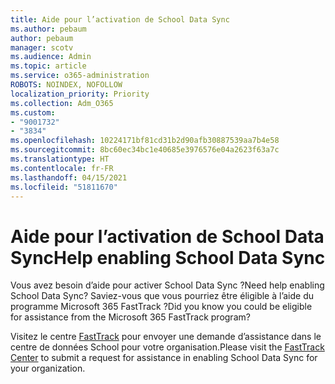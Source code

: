 ```yaml
---
title: Aide pour l’activation de School Data Sync
ms.author: pebaum
author: pebaum
manager: scotv
ms.audience: Admin
ms.topic: article
ms.service: o365-administration
ROBOTS: NOINDEX, NOFOLLOW
localization_priority: Priority
ms.collection: Adm_O365
ms.custom:
- "9001732"
- "3834"
ms.openlocfilehash: 10224171bf81cd31b2d90afb30887539aa7b4e58
ms.sourcegitcommit: 8bc60ec34bc1e40685e3976576e04a2623f63a7c
ms.translationtype: HT
ms.contentlocale: fr-FR
ms.lasthandoff: 04/15/2021
ms.locfileid: "51811670"
---
```

# <a name="help-enabling-school-data-sync"></a><span data-ttu-id="00bcf-102">Aide pour l’activation de School Data Sync</span><span class="sxs-lookup"><span data-stu-id="00bcf-102">Help enabling School Data Sync</span></span>

<span data-ttu-id="00bcf-103">Vous avez besoin d’aide pour activer School Data Sync ?</span><span class="sxs-lookup"><span data-stu-id="00bcf-103">Need help enabling School Data Sync?</span></span> <span data-ttu-id="00bcf-104">Saviez-vous que vous pourriez être éligible à l’aide du programme Microsoft 365 FastTrack ?</span><span class="sxs-lookup"><span data-stu-id="00bcf-104">Did you know you could be eligible for assistance from the Microsoft 365 FastTrack program?</span></span>

<span data-ttu-id="00bcf-105">Visitez le centre [FastTrack](https://www.microsoft.com/fasttrack) pour envoyer une demande d’assistance dans le centre de données School pour votre organisation.</span><span class="sxs-lookup"><span data-stu-id="00bcf-105">Please visit the [FastTrack Center](https://www.microsoft.com/fasttrack) to submit a request for assistance in enabling School Data Sync for your organization.</span></span>
